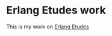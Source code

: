 # Erlang Etudes work

This is my work on [Erlang Etudes](http://chimera.labs.oreilly.com/books/1234000000726/ch07.html#CH07-ET05)
